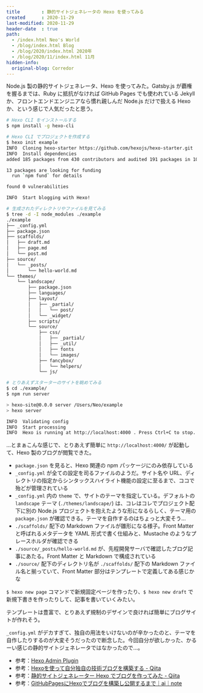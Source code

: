 ```yaml
---
title        : 静的サイトジェネレータの Hexo を使ってみる
created      : 2020-11-29
last-modified: 2020-11-29
header-date  : true
path:
  - /index.html Neo's World
  - /blog/index.html Blog
  - /blog/2020/index.html 2020年
  - /blog/2020/11/index.html 11月
hidden-info:
  original-blog: Corredor
---
```


Node.js 製の静的サイトジェネレータ、Hexo を使ってみた。Gatsby.js が覇権を握るまでは、Ruby に抵抗がなければ GitHub Pages でも使われている Jekyll か、フロントエンドエンジニアなら慣れ親しんだ Node.js だけで扱える Hexo か、という感じで人気だったと思う。

```bash
# Hexo CLI をインストールする
$ npm install -g hexo-cli

# Hexo CLI でプロジェクトを作成する
$ hexo init example
INFO  Cloning hexo-starter https://github.com/hexojs/hexo-starter.git
INFO  Install dependencies
added 185 packages from 430 contributors and audited 191 packages in 10.455s

13 packages are looking for funding
  run `npm fund` for details

found 0 vulnerabilities

INFO  Start blogging with Hexo!

# 生成されたディレクトリやファイルを見てみる
$ tree -d -I node_modules ./example
./example
├── _config.yml
├── package.json
├── scaffolds/
│   ├── draft.md
│   ├── page.md
│   └── post.md
├── source/
│   └── _posts/
│       └── hello-world.md
└── themes/
    └── landscape/
        ├── package.json
        ├── languages/
        ├── layout/
        │   ├── _partial/
        │   │   └── post/
        │   └── _widget/
        ├── scripts/
        └── source/
            ├── css/
            │   ├── _partial/
            │   ├── _util/
            │   ├── fonts
            │   └── images/
            ├── fancybox/
            │   └── helpers/
            └── js/

# とりあえずスターターのサイトを眺めてみる
$ cd ./example/
$ npm run server

> hexo-site@0.0.0 server /Users/Neo/example
> hexo server

INFO  Validating config
INFO  Start processing
INFO  Hexo is running at http://localhost:4000 . Press Ctrl+C to stop.
```

…とまぁこんな感じで、とりあえず簡単に `http://localhost:4000/` が起動して、Hexo 製のブログが閲覧できた。

- `package.json` を見ると、Hexo 関連の npm パッケージにのみ依存している
- `_config.yml` が全ての設定を司るファイルのようだ。サイト名や URL、ディレクトリの指定からシンタックスハイライト機能の設定に至るまで、ココで殆どが管理されている
- `_config.yml` 内の `theme` で、サイトのテーマを指定している。デフォルトの `landscape` テーマ (`./themes/landscape/`) は、コレはコレでプロジェクト配下に別の Node.js プロジェクトを抱えたような形になるらしく、テーマ用の `package.json` が確認できる。テーマを自作するのはちょっと大変そう…
- `./scaffolds/` 配下の Markdown ファイルが雛形になる様子。Front Matter と呼ばれるメタデータを YAML 形式で書く仕組みと、Mustache のようなプレースホルダが確認できる
- `./source/_posts/hello-world.md` が、先程開発サーバで確認したブログ記事にあたる。Front Matter と Markdown で構成されている
- `./source/` 配下のディレクトリ名が `./scaffolds/` 配下の Markdown ファイル名と揃っていて、Front Matter 部分はテンプレートで定義してある感じかな

`$ hexo new page` コマンドで新規固定ページを作ったり、`$ hexo new draft` で新規下書きを作ったりして、記事を書いていくみたい。

テンプレートは豊富で、とりあえず規制のデザインで良ければ簡単にブログサイトが作れそう。

`_config.yml` がデカすぎて、独自の用法をいけないのが辛かったのと、テーマを自作したりするのが大変そうだったので断念した。今回自分が欲しかった、かるーい感じの静的サイトジェネレータではなかったので…。

- 参考：[Hexo Admin Plugin](https://jaredforsyth.com/hexo-admin/)
- 参考：[Hexoを使って自分独自の技術ブログを構築する - Qiita](https://qiita.com/dongsu-iis/items/8662472e98e7fe598849)
- 参考：[静的サイトジェネレーター Hexo でブログを作ってみた - Qiita](https://qiita.com/nekozuki_dev/items/395dd3911790d43176b2)
- 参考：[GitHubPagesにHexoでブログを構築し公開するまで｜ai｜note](https://note.com/airis0/n/nc0cde42a872f)
